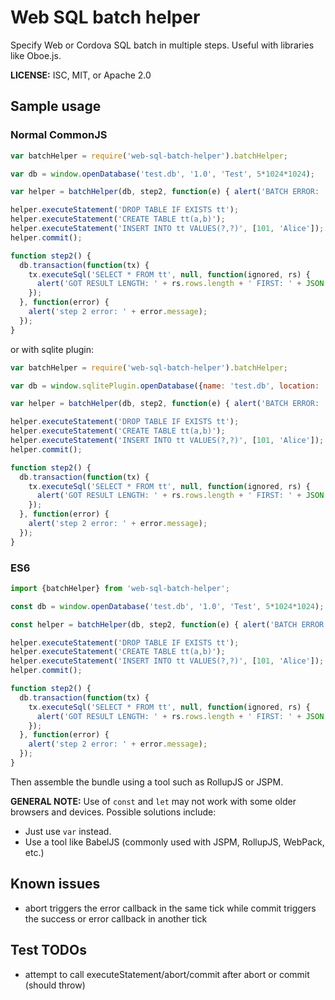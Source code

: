# Web SQL batch helper

Specify Web or Cordova SQL batch in multiple steps. Useful with libraries like Oboe.js.

**LICENSE:** ISC, MIT, or Apache 2.0

## Sample usage

### Normal CommonJS

```js
var batchHelper = require('web-sql-batch-helper').batchHelper;

var db = window.openDatabase('test.db', '1.0', 'Test', 5*1024*1024);

var helper = batchHelper(db, step2, function(e) { alert('BATCH ERROR: ' + message); });

helper.executeStatement('DROP TABLE IF EXISTS tt');
helper.executeStatement('CREATE TABLE tt(a,b)');
helper.executeStatement('INSERT INTO tt VALUES(?,?)', [101, 'Alice']);
helper.commit();

function step2() {
  db.transaction(function(tx) {
    tx.executeSql('SELECT * FROM tt', null, function(ignored, rs) {
      alert('GOT RESULT LENGTH: ' + rs.rows.length + ' FIRST: ' + JSON.stringify(rs.rows.item(0)));
    });
  }, function(error) {
    alert('step 2 error: ' + error.message);
  });
}
```

or with sqlite plugin:

```js
var batchHelper = require('web-sql-batch-helper').batchHelper;

var db = window.sqlitePlugin.openDatabase({name: 'test.db', location: 'default'});

var helper = batchHelper(db, step2, function(e) { alert('BATCH ERROR: ' + message); });

helper.executeStatement('DROP TABLE IF EXISTS tt');
helper.executeStatement('CREATE TABLE tt(a,b)');
helper.executeStatement('INSERT INTO tt VALUES(?,?)', [101, 'Alice']);
helper.commit();

function step2() {
  db.transaction(function(tx) {
    tx.executeSql('SELECT * FROM tt', null, function(ignored, rs) {
      alert('GOT RESULT LENGTH: ' + rs.rows.length + ' FIRST: ' + JSON.stringify(rs.rows.item(0)));
    });
  }, function(error) {
    alert('step 2 error: ' + error.message);
  });
}
```

### ES6

```js
import {batchHelper} from 'web-sql-batch-helper';

const db = window.openDatabase('test.db', '1.0', 'Test', 5*1024*1024);

const helper = batchHelper(db, step2, function(e) { alert('BATCH ERROR: ' + message); });

helper.executeStatement('DROP TABLE IF EXISTS tt');
helper.executeStatement('CREATE TABLE tt(a,b)');
helper.executeStatement('INSERT INTO tt VALUES(?,?)', [101, 'Alice']);
helper.commit();

function step2() {
  db.transaction(function(tx) {
    tx.executeSql('SELECT * FROM tt', null, function(ignored, rs) {
      alert('GOT RESULT LENGTH: ' + rs.rows.length + ' FIRST: ' + JSON.stringify(rs.rows.item(0)));
    });
  }, function(error) {
    alert('step 2 error: ' + error.message);
  });
}
```

Then assemble the bundle using a tool such as RollupJS or JSPM.

**GENERAL NOTE:** Use of `const` and `let` may not work with some older browsers and devices. Possible solutions include:
- Just use `var` instead.
- Use a tool like BabelJS (commonly used with JSPM, RollupJS, WebPack, etc.)

## Known issues

- abort triggers the error callback in the same tick while commit triggers the success or error callback in another tick

## Test TODOs

- attempt to call executeStatement/abort/commit after abort or commit (should throw)
